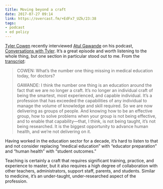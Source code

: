 ```yaml
---
title: Moving beyond a craft
date: 2017-07-27 09:14
link: https://overcast.fm/+EdFx7_UZk/23:38 
tags:
- podcast
- ed policy
---
```


[Tyler Cowen](http://marginalrevolution.com/) recently interviewed [Atul Gawande](https://twitter.com/Atul_Gawande) on his podcast, [Conversations with Tyler](https://www.mercatus.org/commentary/conversations-tyler). It’s a great episode and worth listening to the whole thing, but one section in particular stood out to me. From the [transcript](https://medium.com/conversations-with-tyler/atul-gawande-checklist-books-tyler-cowen-d8268b8dfe53):

> COWEN: What’s the number one thing missing in medical education today, for doctors?
> 
> GAWANDE: I think the number one thing is an education around the fact that we are no longer a craft. It’s no longer an individual craft of being the smartest, most experienced, and capable individual. It’s a profession that has exceeded the capabilities of any individual to manage the volume of knowledge and skill required. So we are now delivering as groups of people. And knowing how to be an effective group, how to solve problems when your group is not being effective, and to enable that capability—that, I think, is not being taught, it’s not being researched. It is the biggest opportunity to advance human health, and we’re not delivering on it.

Having worked in the education sector for a decade, it’s hard to listen to that and not consider replacing “medical education” with “educator preparation” and “human health” with “student outcomes.”

Teaching is certainly a craft that requires significant training, practice, and experience to master, but it also requires a high degree of collaboration with other teachers, administrators, support staff, parents, and students. Similar to medicine, it’s an under-taught, under-researched aspect of the profession. 